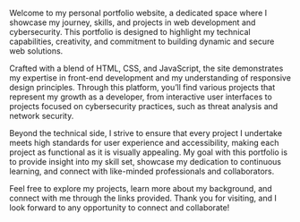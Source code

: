Welcome to my personal portfolio website, a dedicated space where I showcase my journey, skills, and projects in web development and cybersecurity. This portfolio is designed to highlight my technical capabilities, creativity, and commitment to building dynamic and secure web solutions.

Crafted with a blend of HTML, CSS, and JavaScript, the site demonstrates my expertise in front-end development and my understanding of responsive design principles. Through this platform, you’ll find various projects that represent my growth as a developer, from interactive user interfaces to projects focused on cybersecurity practices, such as threat analysis and network security.

Beyond the technical side, I strive to ensure that every project I undertake meets high standards for user experience and accessibility, making each project as functional as it is visually appealing. My goal with this portfolio is to provide insight into my skill set, showcase my dedication to continuous learning, and connect with like-minded professionals and collaborators.

Feel free to explore my projects, learn more about my background, and connect with me through the links provided. Thank you for visiting, and I look forward to any opportunity to connect and collaborate!
